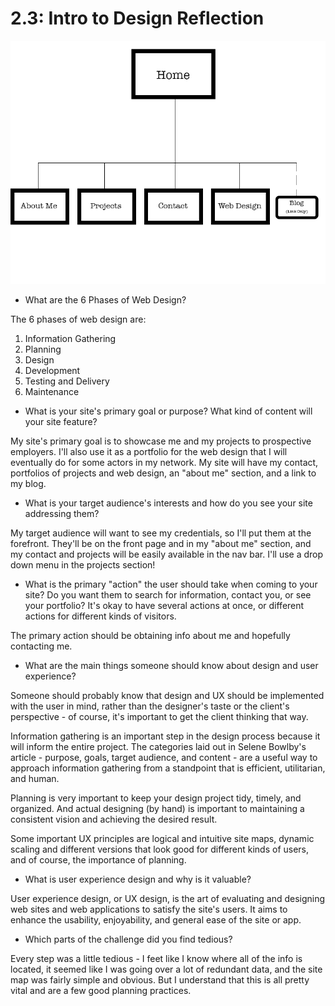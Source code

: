 # 2.3: Intro to Design Reflection

![Site Map](/week-2/imgs/site-map.png)

- What are the 6 Phases of Web Design?

The 6 phases of web design are:

1. Information Gathering
2. Planning
3. Design
4. Development
5. Testing and Delivery
6. Maintenance  

- What is your site's primary goal or purpose? What kind of content will your site feature?

My site's primary goal is to showcase me and my projects to prospective employers. I'll also use it as a portfolio for the web design that I will eventually do for some actors in my network. My site will have my contact, portfolios of projects and web design, an "about me" section, and a link to my blog.

- What is your target audience's interests and how do you see your site addressing them?

My target audience will want to see my credentials, so I'll put them at the forefront. They'll be on the front page and in my "about me" section, and my contact and projects will be easily available in the nav bar. I'll use a drop down menu in the projects section!

- What is the primary "action" the user should take when coming to your site? Do you want them to search for information, contact you, or see your portfolio? It's okay to have several actions at once, or different actions for different kinds of visitors.

The primary action should be obtaining info about me and hopefully contacting me.

- What are the main things someone should know about design and user experience?

Someone should probably know that design and UX should be implemented with the user in mind, rather than the designer's taste or the client's perspective - of course, it's important to get the client thinking that way. 

Information gathering is an important step in the design process because it will inform the entire project. The categories laid out in Selene Bowlby's article - purpose, goals, target audience, and content - are a useful way to approach information gathering from a standpoint that is efficient, utilitarian, and human.

Planning is very important to keep your design project tidy, timely, and organized. And actual designing (by hand) is important to maintaining a consistent vision and achieving the desired result.

Some important UX principles are logical and intuitive site maps, dynamic scaling and different versions that look good for different kinds of users, and of course, the importance of planning.

- What is user experience design and why is it valuable? 

User experience design, or UX design, is the art of evaluating and designing web sites and web applications to satisfy the site's users. It aims to enhance the usability, enjoyability, and general ease of the site or app.

- Which parts of the challenge did you find tedious?

Every step was a little tedious - I feet like I know where all of the info is located, it seemed like I was going over a lot of redundant data, and the site map was fairly simple and obvious. But I understand that this is all pretty vital and are a few good planning practices.
